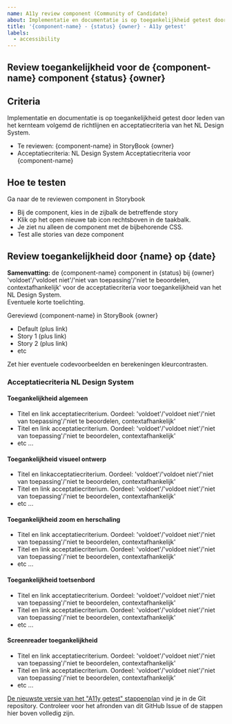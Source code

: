 ```yaml
---
name: A11y review component (Community of Candidate)
about: Implementatie en documentatie is op toegankelijkheid getest door leden van het kernteam.
title: '{component-name} - {status} {owner} - A11y getest'
labels:
  - accessibility
---
```


## Review toegankelijkheid voor de {component-name} component {status} {owner}

## Criteria

Implementatie en documentatie is op toegankelijkheid getest door leden van het kernteam volgemd de richtlijnen en acceptatiecriteria van het NL Design System.

- Te reviewen: {component-name} in StoryBook {owner}
- Acceptatiecriteria: NL Design System Acceptatiecriteria voor {component-name}

## Hoe te testen

Ga naar de te reviewen component in Storybook

- Bij de component, kies in de zijbalk de betreffende story
- Klik op het open nieuwe tab icon rechtsboven in de taakbalk.
- Je ziet nu alleen de component met de bijbehorende CSS.
- Test alle stories van deze component

## Review toegankelijkheid door {name} op {date}

**Samenvatting:** de {component-name} component in {status} bij {owner} 'voldoet'/'voldoet niet'/'niet van toepassing'/'niet te beoordelen, contextafhankelijk' voor de acceptatiecriteria voor toegankelijkheid van het NL Design System.  
Eventuele korte toelichting.

Gereviewd {component-name} in StoryBook {owner}

- Default (plus link)
- Story 1 (plus link)
- Story 2 (plus link)
- etc

Zet hier eventuele codevoorbeelden en berekeningen kleurcontrasten.

### Acceptatiecriteria NL Design System

#### Toegankelijkheid algemeen

- Titel en link acceptatiecriterium.
  Oordeel: 'voldoet'/'voldoet niet'/'niet van toepassing'/'niet te beoordelen, contextafhankelijk'
- Titel en link acceptatiecriterium.
  Oordeel: 'voldoet'/'voldoet niet'/'niet van toepassing'/'niet te beoordelen, contextafhankelijk'
- etc ...

#### Toegankelijkheid visueel ontwerp

- Titel en linkacceptatiecriterium.
  Oordeel: 'voldoet'/'voldoet niet'/'niet van toepassing'/'niet te beoordelen, contextafhankelijk'
- Titel en link acceptatiecriterium.
  Oordeel: 'voldoet'/'voldoet niet'/'niet van toepassing'/'niet te beoordelen, contextafhankelijk'
- etc ...

#### Toegankelijkheid zoom en herschaling

- Titel en link acceptatiecriterium.
  Oordeel: 'voldoet'/'voldoet niet'/'niet van toepassing'/'niet te beoordelen, contextafhankelijk'
- Titel en link acceptatiecriterium.
  Oordeel: 'voldoet'/'voldoet niet'/'niet van toepassing'/'niet te beoordelen, contextafhankelijk'
- etc ...

#### Toegankelijkheid toetsenbord

- Titel en link acceptatiecriterium.
  Oordeel: 'voldoet'/'voldoet niet'/'niet van toepassing'/'niet te beoordelen, contextafhankelijk'
- Titel en link acceptatiecriterium.
  Oordeel: 'voldoet'/'voldoet niet'/'niet van toepassing'/'niet te beoordelen, contextafhankelijk'
- etc ...

#### Screenreader toegankelijkheid

- Titel en link acceptatiecriterium.
  Oordeel: 'voldoet'/'voldoet niet'/'niet van toepassing'/'niet te beoordelen, contextafhankelijk'
- Titel en link acceptatiecriterium.
  Oordeel: 'voldoet'/'voldoet niet'/'niet van toepassing'/'niet te beoordelen, contextafhankelijk'
- etc ...

[De nieuwste versie van het "A11y getest" stappenplan](https://github.com/nl-design-system/candidate/blob/main/.github/ISSUE_TEMPLATE/a11y-getest.md) vind je in de Git repository. Controleer voor het afronden van dit GitHub Issue of de stappen hier boven volledig zijn.
